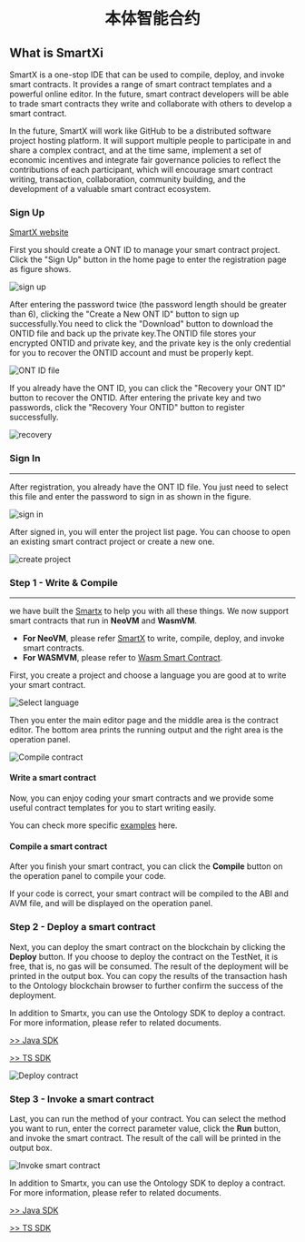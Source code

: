 <h1 align="center">本体智能合约</h1>

## What is SmartXi

SmartX is a one-stop IDE that can be used to compile, deploy, and invoke smart contracts. It provides a range of smart contract templates and a powerful online editor. In the future, smart contract developers will be able to trade smart contracts they write and collaborate with others to develop a smart contract.

In the future, SmartX will work like GitHub to be a distributed software project hosting platform. It will support multiple people to participate in and share a complex contract, and at the time same, implement a set of economic incentives and integrate fair governance policies to reflect the contributions of each participant, which will encourage smart contract writing, transaction, collaboration, community building, and the development of a valuable smart contract ecosystem.

### Sign Up

[SmartX website](http://smartx.ont.io/#/)

First you should create a ONT ID to manage your smart contract project. Click the "Sign Up" button in the home page to enter the registration page as figure shows.

![sign up](http://upload-images.jianshu.io/upload_images/150344-235fa082b9f24b37.png?imageMogr2/auto-orient/strip%7CimageView2/2/w/1240)

After entering the password twice (the password length should be greater than 6), clicking the "Create a New ONT ID" button to sign up successfully.You need to click the "Download" button to download the ONTID file and back up the private key.The ONTID file stores your encrypted ONTID and private key, and the private key is the only credential for you to recover the ONTID account and must be properly kept.

![ONT ID file](http://upload-images.jianshu.io/upload_images/150344-55653b3ce0a9e7c0.png?imageMogr2/auto-orient/strip%7CimageView2/2/w/1240)

If you already have the ONT ID, you can click the "Recovery your ONT ID" button to recover the ONTID. After entering the private key and two passwords, click the "Recovery Your ONTID" button to register successfully.

![recovery](http://upload-images.jianshu.io/upload_images/150344-a34df88163525e5b.png?imageMogr2/auto-orient/strip%7CimageView2/2/w/1240)

### Sign In
---

After registration, you already have the ONT ID file. You just need to select this file and enter the password to sign in as shown in the figure.

![sign in](http://upload-images.jianshu.io/upload_images/150344-22c04e43f93853cd.png?imageMogr2/auto-orient/strip%7CimageView2/2/w/1240)

After signed in, you will enter the project list page. You can choose to open an existing smart contract project or create a new one.

![create project](http://upload-images.jianshu.io/upload_images/150344-a3d3385d889e1dd0.png?imageMogr2/auto-orient/strip%7CimageView2/2/w/1240)

### Step 1 - Write & Compile  
---
we have built the [Smartx](http://smartx.ont.io) to help you with all these things.
We now support smart contracts that run in **NeoVM** and **WasmVM**.

* **For NeoVM**, please refer [SmartX](http://smartx.ont.io) to write, compile, deploy, and invoke smart contracts. 
* **For WASMVM**, please refer to [Wasm Smart Contract](README_wasm.md).

First, you create a project and choose a language you are good at to write your smart contract.

![Select language](https://s1.ax1x.com/2018/03/24/9bxJYR.png)

Then you enter the main editor page and the middle area is the contract editor. The bottom area prints the running output and the right area is the operation panel.

![Compile contract](https://s1.ax1x.com/2018/04/04/CpIdpR.png)

#### Write a smart contract

Now, you can enjoy coding your smart contracts and we provide some useful contract templates for you to start writing easily.

You can check more specific [examples](https://github.com/ontio/documentation/tree/master/smart-contract-tutorial/examples) here.

#### Compile a smart contract

After you finish your smart contract, you can click the **Compile** button on the operation panel to compile your code. 

If your code is correct, your smart contract will be compiled to the ABI and AVM file, and will be displayed on the operation panel.

### Step 2 - Deploy a smart contract

Next, you can deploy the smart contract on the blockchain by clicking the **Deploy** button. If you choose to deploy the contract on the TestNet, it is free, that is, no gas will be consumed. The result of the deployment will be printed in the output box. You can copy the results of the transaction hash to the Ontology blockchain browser to further confirm the success of the deployment.

In addition to Smartx, you can use the Ontology SDK to deploy a contract. For more information, please refer to related documents.

[>> Java SDK](https://ontio.github.io/documentation/ontology_java_sdk_smartcontract_en.html)

[>> TS SDK](https://ontio.github.io/documentation/ontology_ts_sdk_smartcontract_en.html)

![Deploy contract](https://s1.ax1x.com/2018/04/04/CpIcAe.png)

### Step 3 - Invoke a smart contract

Last, you can run the method of your contract. You can select the method you want to run, enter the correct parameter value, click the **Run** button, and invoke the smart contract. The result of the call will be printed in the output box.

![Invoke smart contract](https://s1.ax1x.com/2018/04/04/CpoCEF.png)

In addition to Smartx, you can use the Ontology SDK to deploy a contract. For more information, please refer to related documents.

[>> Java SDK](https://ontio.github.io/documentation/ontology_java_sdk_smartcontract_en.html)

[>> TS SDK](https://ontio.github.io/documentation/ontology_ts_sdk_smartcontract_en.html)

